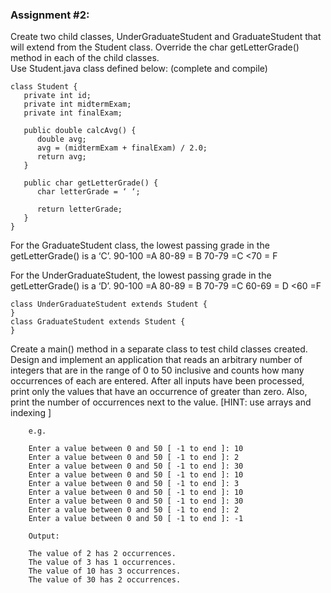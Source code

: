 ### Assignment #2:
Create two child classes, UnderGraduateStudent and GraduateStudent that will extend from the Student class.  Override the char getLetterGrade() method in each of the child classes.  
Use Student.java class defined below: (complete and compile)

```
class Student {
   private int id;
   private int midtermExam;
   private int finalExam;

   public double calcAvg() {
      double avg;
      avg = (midtermExam + finalExam) / 2.0;
      return avg;
   }

   public char getLetterGrade() {
      char letterGrade = ‘ ‘;

      return letterGrade;
   }
}
```

For the GraduateStudent class, the lowest passing grade in the getLetterGrade() is a ‘C’.
90-100 =A
80-89 = B
70-79 =C
<70 = F

For the UnderGraduateStudent, the lowest passing grade in the getLetterGrade() is a ‘D’.
90-100 =A
80-89 = B
70-79 =C
60-69 = D
<60 =F

```
class UnderGraduateStudent extends Student {
}
class GraduateStudent extends Student {
}
```

Create a main() method in a separate class to test child classes created.
Design and implement an application that reads an arbitrary number of integers that are in the range of 0 to 50 inclusive and counts how many occurrences of each are entered.  After all inputs have been processed, print only the values that have an occurrence of greater than zero.  Also, print the number of occurrences next to the value. [HINT: use arrays and indexing ]

```
	e.g.

	Enter a value between 0 and 50 [ -1 to end ]: 10
	Enter a value between 0 and 50 [ -1 to end ]: 2
	Enter a value between 0 and 50 [ -1 to end ]: 30
	Enter a value between 0 and 50 [ -1 to end ]: 10
	Enter a value between 0 and 50 [ -1 to end ]: 3
	Enter a value between 0 and 50 [ -1 to end ]: 10
	Enter a value between 0 and 50 [ -1 to end ]: 30
	Enter a value between 0 and 50 [ -1 to end ]: 2
	Enter a value between 0 and 50 [ -1 to end ]: -1

	Output:

	The value of 2 has 2 occurrences.
	The value of 3 has 1 occurrences.
	The value of 10 has 3 occurrences.
	The value of 30 has 2 occurrences.
```